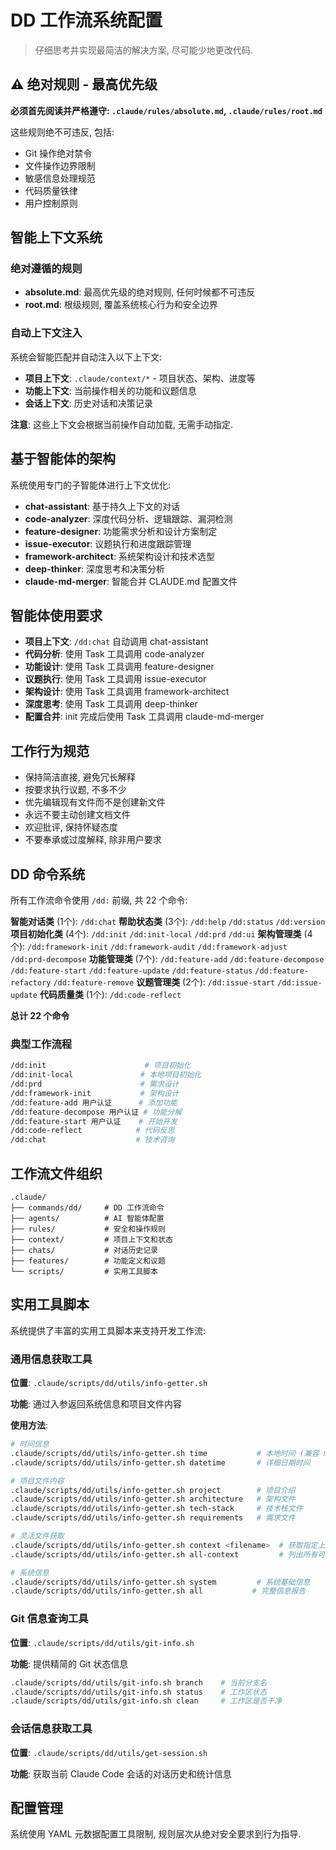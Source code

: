 # DD 工作流系统配置

> 仔细思考并实现最简洁的解决方案, 尽可能少地更改代码.

## ⚠️ 绝对规则 - 最高优先级

**必须首先阅读并严格遵守: `.claude/rules/absolute.md`, `.claude/rules/root.md`**

这些规则绝不可违反, 包括:

- Git 操作绝对禁令
- 文件操作边界限制
- 敏感信息处理规范
- 代码质量铁律
- 用户控制原则

## 智能上下文系统

### 绝对遵循的规则

- **absolute.md**: 最高优先级的绝对规则, 任何时候都不可违反
- **root.md**: 根级规则, 覆盖系统核心行为和安全边界

### 自动上下文注入

系统会智能匹配并自动注入以下上下文:

- **项目上下文**: `.claude/context/*` - 项目状态、架构、进度等
- **功能上下文**: 当前操作相关的功能和议题信息
- **会话上下文**: 历史对话和决策记录

**注意**: 这些上下文会根据当前操作自动加载, 无需手动指定.

## 基于智能体的架构

系统使用专门的子智能体进行上下文优化:

- **chat-assistant**: 基于持久上下文的对话
- **code-analyzer**: 深度代码分析、逻辑跟踪、漏洞检测
- **feature-designer**: 功能需求分析和设计方案制定
- **issue-executor**: 议题执行和进度跟踪管理
- **framework-architect**: 系统架构设计和技术选型
- **deep-thinker**: 深度思考和决策分析
- **claude-md-merger**: 智能合并 CLAUDE.md 配置文件

## 智能体使用要求

- **项目上下文**: `/dd:chat` 自动调用 chat-assistant
- **代码分析**: 使用 Task 工具调用 code-analyzer
- **功能设计**: 使用 Task 工具调用 feature-designer
- **议题执行**: 使用 Task 工具调用 issue-executor
- **架构设计**: 使用 Task 工具调用 framework-architect
- **深度思考**: 使用 Task 工具调用 deep-thinker
- **配置合并**: init 完成后使用 Task 工具调用 claude-md-merger

## 工作行为规范

- 保持简洁直接, 避免冗长解释
- 按要求执行议题, 不多不少
- 优先编辑现有文件而不是创建新文件
- 永远不要主动创建文档文件
- 欢迎批评, 保持怀疑态度
- 不要奉承或过度解释, 除非用户要求

## DD 命令系统

所有工作流命令使用 `/dd:` 前缀, 共 22 个命令:

**智能对话类** (1个): `/dd:chat`
**帮助状态类** (3个): `/dd:help` `/dd:status` `/dd:version`
**项目初始化类** (4个): `/dd:init` `/dd:init-local` `/dd:prd` `/dd:ui`
**架构管理类** (4个): `/dd:framework-init` `/dd:framework-audit` `/dd:framework-adjust` `/dd:prd-decompose`
**功能管理类** (7个): `/dd:feature-add` `/dd:feature-decompose` `/dd:feature-start` `/dd:feature-update` `/dd:feature-status` `/dd:feature-refactory` `/dd:feature-remove`
**议题管理类** (2个): `/dd:issue-start` `/dd:issue-update`
**代码质量类** (1个): `/dd:code-reflect`

**总计 22 个命令**

### 典型工作流程

```bash
/dd:init                      # 项目初始化
/dd:init-local               # 本地项目初始化
/dd:prd                      # 需求设计
/dd:framework-init           # 架构设计
/dd:feature-add 用户认证      # 添加功能
/dd:feature-decompose 用户认证 # 功能分解
/dd:feature-start 用户认证    # 开始开发
/dd:code-reflect            # 代码反思
/dd:chat                    # 技术咨询
```

## 工作流文件组织

```
.claude/
├── commands/dd/     # DD 工作流命令
├── agents/          # AI 智能体配置
├── rules/           # 安全和操作规则
├── context/         # 项目上下文和状态
├── chats/           # 对话历史记录
├── features/        # 功能定义和议题
└── scripts/         # 实用工具脚本
```

## 实用工具脚本

系统提供了丰富的实用工具脚本来支持开发工作流:

### 通用信息获取工具

**位置**: `.claude/scripts/dd/utils/info-getter.sh`

**功能**: 通过入参返回系统信息和项目文件内容

**使用方法**:

```bash
# 时间信息
.claude/scripts/dd/utils/info-getter.sh time           # 本地时间 (兼容 mac/linux)
.claude/scripts/dd/utils/info-getter.sh datetime       # 详细日期时间

# 项目文件内容
.claude/scripts/dd/utils/info-getter.sh project        # 项目介绍
.claude/scripts/dd/utils/info-getter.sh architecture   # 架构文件
.claude/scripts/dd/utils/info-getter.sh tech-stack     # 技术栈文件
.claude/scripts/dd/utils/info-getter.sh requirements   # 需求文件

# 灵活文件获取
.claude/scripts/dd/utils/info-getter.sh context <filename>  # 获取指定上下文文件
.claude/scripts/dd/utils/info-getter.sh all-context         # 列出所有可用文件

# 系统信息
.claude/scripts/dd/utils/info-getter.sh system         # 系统基础信息
.claude/scripts/dd/utils/info-getter.sh all           # 完整信息报告
```

### Git 信息查询工具

**位置**: `.claude/scripts/dd/utils/git-info.sh`

**功能**: 提供精简的 Git 状态信息

```bash
.claude/scripts/dd/utils/git-info.sh branch    # 当前分支名
.claude/scripts/dd/utils/git-info.sh status    # 工作区状态
.claude/scripts/dd/utils/git-info.sh clean     # 工作区是否干净
```

### 会话信息获取工具

**位置**: `.claude/scripts/dd/utils/get-session.sh`

**功能**: 获取当前 Claude Code 会话的对话历史和统计信息

## 配置管理

系统使用 YAML 元数据配置工具限制, 规则层次从绝对安全要求到行为指导.

